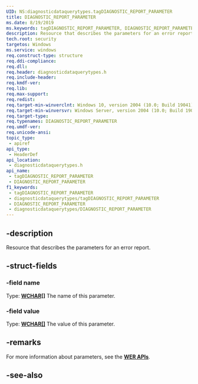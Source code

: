 ```yaml
---
UID: NS:diagnosticdataquerytypes.tagDIAGNOSTIC_REPORT_PARAMETER
title: DIAGNOSTIC_REPORT_PARAMETER
ms.date: 8/19/2019
ms.keywords: tagDIAGNOSTIC_REPORT_PARAMETER, DIAGNOSTIC_REPORT_PARAMETER
description: Resource that describes the parameters for an error report.
tech.root: security
targetos: Windows
ms.service: windows
req.construct-type: structure
req.ddi-compliance: 
req.dll: 
req.header: diagnosticdataquerytypes.h
req.include-header: 
req.kmdf-ver: 
req.lib: 
req.max-support: 
req.redist: 
req.target-min-winverclnt: Windows 10, version 2004 (10.0; Build 19041)
req.target-min-winversvr: Windows Server, version 2004 (10.0; Build 19041)
req.target-type: 
req.typenames: DIAGNOSTIC_REPORT_PARAMETER
req.umdf-ver: 
req.unicode-ansi: 
topic_type:
 - apiref
api_type:
 - HeaderDef
api_location:
 - diagnosticdataquerytypes.h
api_name:
 - tagDIAGNOSTIC_REPORT_PARAMETER
 - DIAGNOSTIC_REPORT_PARAMETER
f1_keywords:
 - tagDIAGNOSTIC_REPORT_PARAMETER
 - diagnosticdataquerytypes/tagDIAGNOSTIC_REPORT_PARAMETER
 - DIAGNOSTIC_REPORT_PARAMETER
 - diagnosticdataquerytypes/DIAGNOSTIC_REPORT_PARAMETER
---
```


## -description

Resource that describes the parameters for an error report.

## -struct-fields

### -field name

Type: **[WCHAR\[\]](/windows/desktop/winprog/windows-data-types)**
The name of this parameter.

### -field value

Type: **[WCHAR\[\]](/windows/desktop/winprog/windows-data-types)**
The value of this parameter.

## -remarks

For more information about parameters, see the [**WER APIs**](/windows/win32/api/werapi/nf-werapi-werreportsetparameter).

## -see-also

